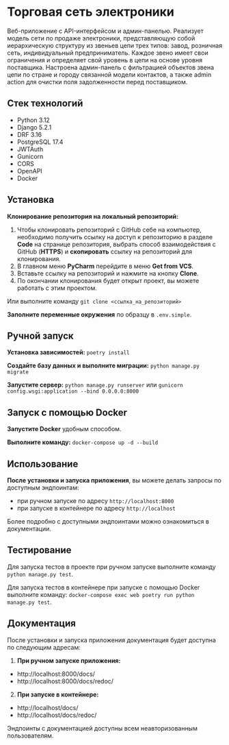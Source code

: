 # Торговая сеть электроники
Веб-приложение с API-интерфейсом и админ-панелью. Реализует
модель сети по продаже электроники, представляющую собой иерархическую
структуру из звеньев цепи трех типов: завод, розничная сеть, 
индивидуальный предприниматель. Каждое звено имеет свои ограничения и
определяет свой уровень в цепи на основе уровня поставщика. 
Настроена админ-панель с фильтрацией объектов звена цепи по стране и городу
связанной модели контактов, а также admin action для очистки поля
задолженности перед поставщиком.

## Стек технологий
- Python 3.12
- Django 5.2.1
- DRF 3.16
- PostgreSQL 17.4
- JWTAuth
- Gunicorn
- CORS
- OpenAPI
- Docker

## Установка
**Клонирование репозитория на локальный репозиторий:**
1. Чтобы клонировать репозиторий с GitHub себе на компьютер, необходимо
получить ссылку на доступ к репозиторию в разделе **Code** на странице
репозитория, выбрать способ взаимодействия с GitHub (**HTTPS**) и **скопировать**
ссылку на репозиторий для клонирования.
2. В главном меню **PyCharm** перейдите в меню **Get from VCS**. 
3. Вставьте ссылку на репозиторий и нажмите на кнопку **Clone**.
4. По окончании клонирования будет открыт проект, вы можете работать с этим проектом.

Или выполните команду ```git clone <ссылка_на_репозиторий>``` 

**Заполните переменные окружения** по образцу в `.env.simple`.

## Ручной запуск
**Установка зависимостей:** ```poetry install```

**Создайте базу данных и выполните миграции:** ```python manage.py migrate```

**Запустите сервер:** ```python manage.py runserver``` или ```gunicorn config.wsgi:application --bind 0.0.0.0:8000```

## Запуск с помощью Docker
**Запустите Docker** удобным способом.

**Выполните команду:** ```docker-compose up -d --build```

## Использование
**После установки и запуска приложения**, вы можете делать запросы по доступным эндпоинтам:
- при ручном запуске по адресу ```http://localhost:8000```
- при запуске в контейнере по адресу ```http://localhost```

Более подробно с доступными эндпоинтами можно ознакомиться в
документации.

## Тестирование

Для запуска тестов в проекте при ручном запуске выполните команду 
```python manage.py test```.

Для запуска тестов в контейнере при запуске с помощью Docker выполните команду: 
```docker-compose exec web poetry run python manage.py test```.

## Документация
После установки и запуска приложения документация будет доступна по следующим адресам:

1. **При ручном запуске приложения:**
- http://localhost:8000/docs/
- http://localhost:8000/docs/redoc/

2. **При запуске в контейнере:**
- http://localhost/docs/
- http://localhost/docs/redoc/

Эндпоинты с документацией доступны всем неавторизованным пользователям.

